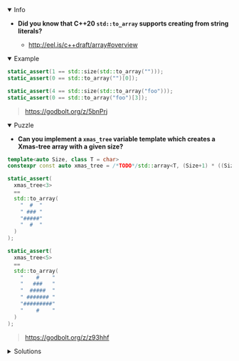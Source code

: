 <details open><summary>Info</summary><p>

* **Did you know that C++20 `std::to_array` supports creating from string literals?**

  * http://eel.is/c++draft/array#overview

</p></details><details open><summary>Example</summary><p>

```cpp
static_assert(1 == std::size(std::to_array("")));
static_assert(0 == std::to_array("")[0]);

static_assert(4 == std::size(std::to_array("foo")));
static_assert(0 == std::to_array("foo")[3]);
```

> https://godbolt.org/z/5bnPrj

</p></details><details open><summary>Puzzle</summary><p>

* **Can you implement a `xmas_tree` variable template which creates a Xmas-tree array with a given size?**

```cpp
template<auto Size, class T = char>
constexpr const auto xmas_tree = /*TODO*/std::array<T, (Size+1) * ((Size*2) - 1) + 1>{};

static_assert(
  xmas_tree<3>
  ==
  std::to_array(
    "  #  "
    " ### "
    "#####"
    "  #  "
  )
);

static_assert(
  xmas_tree<5>
  ==
  std::to_array(
    "    #    "
    "   ###   "
    "  #####  "
    " ####### "
    "#########"
    "    #    "
  )
);
```

> https://godbolt.org/z/z93hhf

</p></details><details><summary>Solutions</summary><p>

</p></details>
